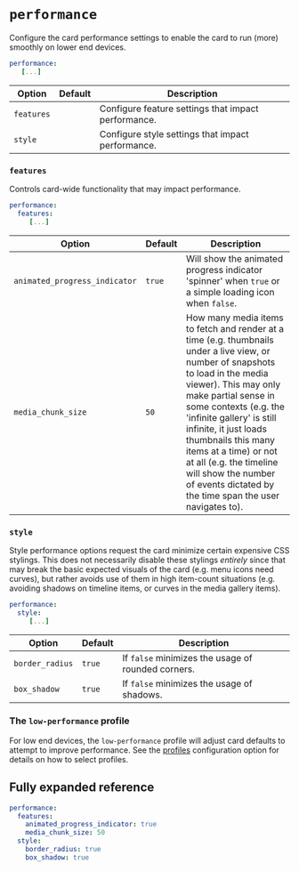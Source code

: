 # `performance`

Configure the card performance settings to enable the card to run (more) smoothly on lower end devices.

```yaml
performance:
   [...]
```

| Option | Default | Description |
| - | - | - |
| `features` | | Configure feature settings that impact performance. |
| `style` | | Configure style settings that impact performance. |

### `features`

Controls card-wide functionality that may impact performance.

```yaml
performance:
  features:
     [...]
```

| Option | Default | Description |
| - | - | - |
| `animated_progress_indicator` | `true` | Will show the animated progress indicator 'spinner' when `true` or a simple loading icon when `false`.|
| `media_chunk_size` | `50` | How many media items to fetch and render at a time (e.g. thumbnails under a live view, or number of snapshots to load in the media viewer). This may only make partial sense in some contexts (e.g. the 'infinite gallery' is still infinite, it just loads thumbnails this many items at a time) or not at all (e.g. the timeline will show the number of events dictated by the time span the user navigates to).|

### `style`

Style performance options request the card minimize certain expensive CSS
stylings. This does not necessarily disable these stylings _entirely_ since that
may break the basic expected visuals of the card (e.g. menu icons need curves),
but rather avoids use of them in high item-count situations (e.g. avoiding
shadows on timeline items, or curves in the media gallery items).

```yaml
performance:
  style:
     [...]
```

| Option | Default | Description |
| - | - | - |
| `border_radius` | `true` | If `false` minimizes the usage of rounded corners.|
| `box_shadow` | `true` | If `false` minimizes the usage of shadows.|

### The `low-performance` profile

For low end devices, the `low-performance` profile will adjust card defaults to attempt to improve performance. See the [profiles](profiles.md) configuration option for details on how to select profiles.

## Fully expanded reference

[](common/expanded-warning.md ':include')

```yaml
performance:
  features:
    animated_progress_indicator: true
    media_chunk_size: 50
  style:
    border_radius: true
    box_shadow: true
```